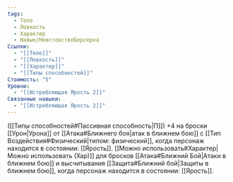 ```yaml
---
tags:
  - Тело
  - Ловкость
  - Характер
  - Навык/НеистовствоБерсерка
Ссылки:
  - "[[Тело]]"
  - "[[Ловкость]]"
  - "[[Характер]]"
  - "[[Типы способностей]]"
Стоимость: "5"
Уровни:
  - "[[Истребляющая Ярость 2]]"
Связанные навыки:
  - "[[Истребляющая Ярость 2]]"
---
```

([[Типы способностей#Пассивная способность|П]]) +4 на броски [[Урон|Урона]] от [[Атака#Ближнего боя|атак в ближнем бою]] с [[Тип Воздействия#Физический|типом: физический]], когда персонаж находится в состоянии: [[Ярость]]. 
[[Можно использовать#Характер|Можно использовать (Хар)]] для бросков [[Атака#Ближний Бой|Атаки в ближнем бою]] и высчитывания [[Защита#Ближний бой|Защиты в ближнем бою]], когда персонаж находится в состоянии: [[Ярость]]. 
